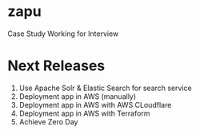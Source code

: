 # zapu
Case Study Working for Interview

# Next Releases

1) Use Apache Solr & Elastic Search for search service
2) Deployment app in AWS (manually)
3) Deployment app in AWS with AWS CLoudflare
4) Deployment app in AWS with Terraform
5) Achieve Zero Day
